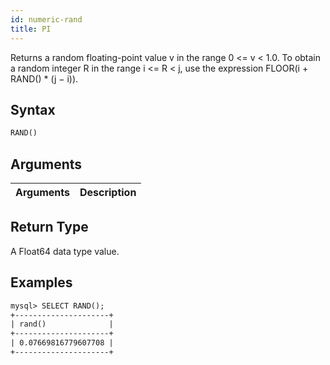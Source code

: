 ```yaml
---
id: numeric-rand
title: PI
---
```


Returns a random floating-point value v in the range 0 <= v < 1.0.
To obtain a random integer R in the range i <= R < j, use the expression FLOOR(i + RAND() * (j − i)).

## Syntax

```sql
RAND()
```

## Arguments

| Arguments   | Description |
| ----------- | ----------- |

## Return Type

A Float64 data type value.

## Examples

```txt
mysql> SELECT RAND();
+---------------------+
| rand()              |
+---------------------+
| 0.07669816779607708 |
+---------------------+
```

